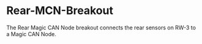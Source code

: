 Rear-MCN-Breakout
=================

The Rear Magic CAN Node breakout connects the rear sensors on RW-3 to a Magic CAN Node.
